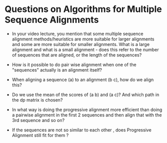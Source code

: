 # Questions on Algorithms for Multiple Sequence Alignments

* In your video lecture, you mention that some multiple sequence alignment methods/heuristics are more suitable for larger alignments and some are more suitable for smaller alignments. What is a large alignment and what is a small alignment - does this refer to the number of sequences that are aligned, or the length of the sequences?

* How is it possible to do pair wise alignment when one of the "sequences" actually is an alignment itself?

* When aligning a sequence (a) to an alignment (b c), how do we align this?

* Do we use the mean of the scores of (a b) and (a c)? And which path in the dp matrix is chosen?

* In what way is doing the progressive alignment more efficient than doing a pairwise alignment in the first 2 sequences and then align that with the 3rd sequence and so on?

* If the sequences are not so similar to each other , does Progressive Alignment still fit for them ?
